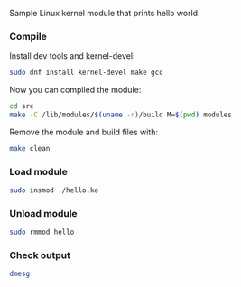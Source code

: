 Sample Linux kernel module that prints hello world.

### Compile

Install dev tools and kernel-devel:

``` bash
sudo dnf install kernel-devel make gcc
```

Now you can compiled the module:

``` bash
cd src
make -C /lib/modules/$(uname -r)/build M=$(pwd) modules
```

Remove the module and build files with:

``` bash
make clean
```

### Load module

```bash
sudo insmod ./hello.ko
```

### Unload module

```bash
sudo rmmod hello
```

### Check output

```bash
dmesg
```

